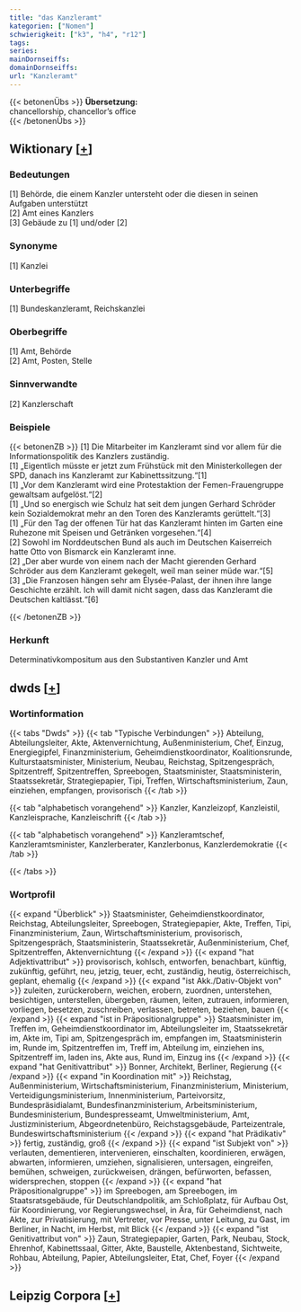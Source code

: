 ```yaml
---
title: "das Kanzleramt"
kategorien: ["Nomen"]
schwierigkeit: ["k3", "h4", "r12"]
tags:
series:
mainDornseiffs:
domainDornseiffs:
url: "Kanzleramt"
---
```


{{< betonenÜbs >}}
**Übersetzung:**  
chancellorship, chancellor’s office  
{{< /betonenÜbs >}}

## Wiktionary [[+](https://de.wiktionary.org/wiki/Kanzleramt)]

### Bedeutungen
[1] Behörde, die einem Kanzler untersteht oder die diesen in seinen Aufgaben unterstützt  
[2] Amt eines Kanzlers  
[3] Gebäude zu [1] und/oder [2]  

### Synonyme
[1] Kanzlei  

### Unterbegriffe
[1] Bundeskanzleramt, Reichskanzlei  

### Oberbegriffe
[1] Amt, Behörde  
[2] Amt, Posten, Stelle  

### Sinnverwandte
[2] Kanzlerschaft  

### Beispiele
{{< betonenZB >}}
[1] Die Mitarbeiter im Kanzleramt sind vor allem für die Informationspolitik des Kanzlers zuständig.  
[1] „Eigentlich müsste er jetzt zum Frühstück mit den Ministerkollegen der SPD, danach ins Kanzleramt zur Kabinettssitzung.“[1]  
[1] „Vor dem Kanzleramt wird eine Protestaktion der Femen-Frauengruppe gewaltsam aufgelöst.“[2]  
[1] „Und so energisch wie Schulz hat seit dem jungen Gerhard Schröder kein Sozialdemokrat mehr an den Toren des Kanzleramts gerüttelt.“[3]  
[1] „Für den Tag der offenen Tür hat das Kanzleramt hinten im Garten eine Ruhezone mit Speisen und Getränken vorgesehen.“[4]  
[2] Sowohl im Norddeutschen Bund als auch im Deutschen Kaiserreich hatte Otto von Bismarck ein Kanzleramt inne.  
[2] „Der aber wurde von einem nach der Macht gierenden Gerhard Schröder aus dem Kanzleramt gekegelt, weil man seiner müde war.“[5]  
[3] „Die Franzosen hängen sehr am Élysée-Palast, der ihnen ihre lange Geschichte erzählt. Ich will damit nicht sagen, dass das Kanzleramt die Deutschen kaltlässt.“[6]  

{{< /betonenZB >}}
### Herkunft
Determinativkompositum aus den Substantiven Kanzler und Amt  



## dwds [[+](https://www.dwds.de/wb/Kanzleramt)]

### Wortinformation
{{< tabs "Dwds" >}}
{{< tab "Typische Verbindungen" >}}
Abteilung, Abteilungsleiter, Akte, Aktenvernichtung, Außenministerium, Chef, Einzug, Energiegipfel, Finanzministerium, Geheimdienstkoordinator, Koalitionsrunde, Kulturstaatsminister, Ministerium, Neubau, Reichstag, Spitzengespräch, Spitzentreff, Spitzentreffen, Spreebogen, Staatsminister, Staatsministerin, Staatssekretär, Strategiepapier, Tipi, Treffen, Wirtschaftsministerium, Zaun, einziehen, empfangen, provisorisch
{{< /tab >}}

{{< tab "alphabetisch vorangehend" >}}
Kanzler, Kanzleizopf, Kanzleistil, Kanzleisprache, Kanzleischrift
{{< /tab >}}

{{< tab "alphabetisch vorangehend" >}}
Kanzleramtschef, Kanzleramtsminister, Kanzlerberater, Kanzlerbonus, Kanzlerdemokratie
{{< /tab >}}

{{< /tabs >}}

### Wortprofil
{{< expand "Überblick" >}} Staatsminister, Geheimdienstkoordinator, Reichstag, Abteilungsleiter, Spreebogen, Strategiepapier, Akte, Treffen, Tipi, Finanzministerium, Zaun, Wirtschaftsministerium, provisorisch, Spitzengespräch, Staatsministerin, Staatssekretär, Außenministerium, Chef, Spitzentreffen, Aktenvernichtung {{< /expand >}}
{{< expand "hat Adjektivattribut" >}} provisorisch, kohlsch, entworfen, benachbart, künftig, zukünftig, geführt, neu, jetzig, teuer, echt, zuständig, heutig, österreichisch, geplant, ehemalig {{< /expand >}}
{{< expand "ist Akk./Dativ-Objekt von" >}} zuleiten, zurückerobern, weichen, erobern, zuordnen, unterstehen, besichtigen, unterstellen, übergeben, räumen, leiten, zutrauen, informieren, vorliegen, besetzen, zuschreiben, verlassen, betreten, beziehen, bauen {{< /expand >}}
{{< expand "ist in Präpositionalgruppe" >}} Staatsminister im, Treffen im, Geheimdienstkoordinator im, Abteilungsleiter im, Staatssekretär im, Akte im, Tipi am, Spitzengespräch im, empfangen im, Staatsministerin im, Runde im, Spitzentreffen im, Treff im, Abteilung im, einziehen ins, Spitzentreff im, laden ins, Akte aus, Rund im, Einzug ins {{< /expand >}}
{{< expand "hat Genitivattribut" >}} Bonner, Architekt, Berliner, Regierung {{< /expand >}}
{{< expand "in Koordination mit" >}} Reichstag, Außenministerium, Wirtschaftsministerium, Finanzministerium, Ministerium, Verteidigungsministerium, Innenministerium, Parteivorsitz, Bundespräsidialamt, Bundesfinanzministerium, Arbeitsministerium, Bundesministerium, Bundespresseamt, Umweltministerium, Amt, Justizministerium, Abgeordnetenbüro, Reichstagsgebäude, Parteizentrale, Bundeswirtschaftsministerium {{< /expand >}}
{{< expand "hat Prädikativ" >}} fertig, zuständig, groß {{< /expand >}}
{{< expand "ist Subjekt von" >}} verlauten, dementieren, intervenieren, einschalten, koordinieren, erwägen, abwarten, informieren, umziehen, signalisieren, untersagen, eingreifen, bemühen, schweigen, zurückweisen, drängen, befürworten, befassen, widersprechen, stoppen {{< /expand >}}
{{< expand "hat Präpositionalgruppe" >}} im Spreebogen, am Spreebogen, im Staatsratsgebäude, für Deutschlandpolitik, am Schloßplatz, für Aufbau Ost, für Koordinierung, vor Regierungswechsel, in Ära, für Geheimdienst, nach Akte, zur Privatisierung, mit Vertreter, vor Presse, unter Leitung, zu Gast, im Berliner, in Nacht, im Herbst, mit Blick {{< /expand >}}
{{< expand "ist Genitivattribut von" >}} Zaun, Strategiepapier, Garten, Park, Neubau, Stock, Ehrenhof, Kabinettssaal, Gitter, Akte, Baustelle, Aktenbestand, Sichtweite, Rohbau, Abteilung, Papier, Abteilungsleiter, Etat, Chef, Foyer {{< /expand >}}

## Leipzig Corpora [[+](https://corpora.uni-leipzig.de/en/res?word=Kanzleramt&corpusId=deu_newscrawl-public_2018)]

